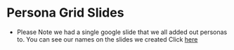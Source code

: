 # Persona Grid Slides
- Please Note we had a single google slide that we all added out personas to. You can see our names on the slides we created
Click [here](https://docs.google.com/presentation/d/1qXh3q9gtMDDMQh-fiDi1pT24ROq9R-NemT-jp5VbmbI/edit?usp=sharing)
